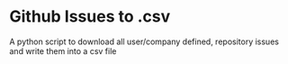 # Github Issues to .csv
A python script to download all user/company defined, repository issues and write them into a csv file
